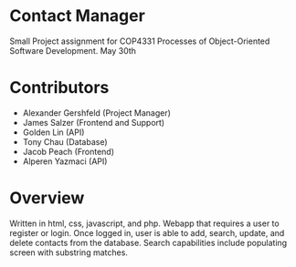 # Contact Manager
Small Project assignment for COP4331 Processes of Object-Oriented Software Development. May 30th

# Contributors
- Alexander Gershfeld (Project Manager)
- James Salzer (Frontend and Support)
- Golden Lin (API)
- Tony Chau (Database)
- Jacob Peach (Frontend)
- Alperen Yazmaci (API)

# Overview
Written in html, css, javascript, and php. Webapp that requires a user to register or login. Once logged in, user is able to add, search, update, and delete contacts from the database.
Search capabilities include populating screen with substring matches. 
